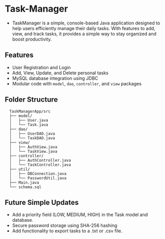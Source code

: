 # Task-Manager

- TaskManager is a simple, console-based Java application designed to help users efficiently manage their daily tasks. With features to add, view, and track tasks, it provides a simple way to stay organized and boost productivity.

## Features

- User Registration and Login
- Add, View, Update, and Delete personal tasks
- MySQL database integration using JDBC
- Modular code with `model`, `dao`, `controller`, and `view` packages

## Folder Structure

```
  TaskManagerApp/src
  ├── model/
  │   ├── User.java
  │   └── Task.java
  ├── dao/
  │   ├── UserDAO.java
  │   └── TaskDAO.java
  ├── view/
  │   ├── AuthView.java
  │   └── TaskView.java
  ├── controller/
  │   ├── AuthController.java
  │   └── TaskController.java
  ├── util/
  │   ├── DBConnection.java
  │   └── PasswordUtil.java
  ├── Main.java
  └── schema.sql
```

## Future Simple Updates

- Add a priority field (LOW, MEDIUM, HIGH) in the Task model and database.
-  Secure password storage using SHA-256 hashing
-  Add functionality to export tasks to a .txt or .csv file.
